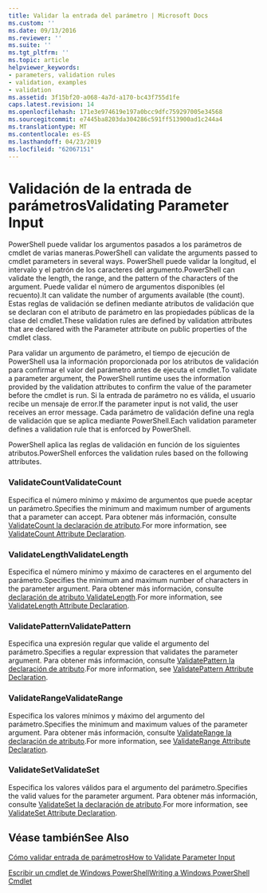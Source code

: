 ```yaml
---
title: Validar la entrada del parámetro | Microsoft Docs
ms.custom: ''
ms.date: 09/13/2016
ms.reviewer: ''
ms.suite: ''
ms.tgt_pltfrm: ''
ms.topic: article
helpviewer_keywords:
- parameters, validation rules
- validation, examples
- validation
ms.assetid: 3f15bf20-a068-4a7d-a170-bc43f755d1fe
caps.latest.revision: 14
ms.openlocfilehash: 171e3e974619e197a0bcc9dfc759297005e34568
ms.sourcegitcommit: e7445ba8203da304286c591ff513900ad1c244a4
ms.translationtype: MT
ms.contentlocale: es-ES
ms.lasthandoff: 04/23/2019
ms.locfileid: "62067151"
---
```

# <a name="validating-parameter-input"></a><span data-ttu-id="8af37-102">Validación de la entrada de parámetros</span><span class="sxs-lookup"><span data-stu-id="8af37-102">Validating Parameter Input</span></span>

<span data-ttu-id="8af37-103">PowerShell puede validar los argumentos pasados a los parámetros de cmdlet de varias maneras.</span><span class="sxs-lookup"><span data-stu-id="8af37-103">PowerShell can validate the arguments passed to cmdlet parameters in several ways.</span></span>
<span data-ttu-id="8af37-104">PowerShell puede validar la longitud, el intervalo y el patrón de los caracteres del argumento.</span><span class="sxs-lookup"><span data-stu-id="8af37-104">PowerShell can validate the length, the range, and the pattern of the characters of the argument.</span></span>
<span data-ttu-id="8af37-105">Puede validar el número de argumentos disponibles (el recuento).</span><span class="sxs-lookup"><span data-stu-id="8af37-105">It can validate the number of arguments available (the count).</span></span>
<span data-ttu-id="8af37-106">Estas reglas de validación se definen mediante atributos de validación que se declaran con el atributo de parámetro en las propiedades públicas de la clase del cmdlet.</span><span class="sxs-lookup"><span data-stu-id="8af37-106">These validation rules are defined by validation attributes that are declared with the Parameter attribute on public properties of the cmdlet class.</span></span>

<span data-ttu-id="8af37-107">Para validar un argumento de parámetro, el tiempo de ejecución de PowerShell usa la información proporcionada por los atributos de validación para confirmar el valor del parámetro antes de ejecuta el cmdlet.</span><span class="sxs-lookup"><span data-stu-id="8af37-107">To validate a parameter argument, the PowerShell runtime uses the information provided by the validation attributes to confirm the value of the parameter before the cmdlet is run.</span></span>
<span data-ttu-id="8af37-108">Si la entrada de parámetro no es válida, el usuario recibe un mensaje de error.</span><span class="sxs-lookup"><span data-stu-id="8af37-108">If the parameter input is not valid, the user receives an error message.</span></span>
<span data-ttu-id="8af37-109">Cada parámetro de validación define una regla de validación que se aplica mediante PowerShell.</span><span class="sxs-lookup"><span data-stu-id="8af37-109">Each validation parameter defines a validation rule that is enforced by PowerShell.</span></span>

<span data-ttu-id="8af37-110">PowerShell aplica las reglas de validación en función de los siguientes atributos.</span><span class="sxs-lookup"><span data-stu-id="8af37-110">PowerShell enforces the validation rules based on the following attributes.</span></span>

### <a name="validatecount"></a><span data-ttu-id="8af37-111">ValidateCount</span><span class="sxs-lookup"><span data-stu-id="8af37-111">ValidateCount</span></span>

<span data-ttu-id="8af37-112">Especifica el número mínimo y máximo de argumentos que puede aceptar un parámetro.</span><span class="sxs-lookup"><span data-stu-id="8af37-112">Specifies the minimum and maximum number of arguments that a parameter can accept.</span></span>
<span data-ttu-id="8af37-113">Para obtener más información, consulte [ValidateCount la declaración de atributo](./validatecount-attribute-declaration.md).</span><span class="sxs-lookup"><span data-stu-id="8af37-113">For more information, see [ValidateCount Attribute Declaration](./validatecount-attribute-declaration.md).</span></span>

### <a name="validatelength"></a><span data-ttu-id="8af37-114">ValidateLength</span><span class="sxs-lookup"><span data-stu-id="8af37-114">ValidateLength</span></span>

<span data-ttu-id="8af37-115">Especifica el número mínimo y máximo de caracteres en el argumento del parámetro.</span><span class="sxs-lookup"><span data-stu-id="8af37-115">Specifies the minimum and maximum number of characters in the parameter argument.</span></span>
<span data-ttu-id="8af37-116">Para obtener más información, consulte [declaración de atributo ValidateLength](./validatelength-attribute-declaration.md).</span><span class="sxs-lookup"><span data-stu-id="8af37-116">For more information, see [ValidateLength Attribute Declaration](./validatelength-attribute-declaration.md).</span></span>

### <a name="validatepattern"></a><span data-ttu-id="8af37-117">ValidatePattern</span><span class="sxs-lookup"><span data-stu-id="8af37-117">ValidatePattern</span></span>

<span data-ttu-id="8af37-118">Especifica una expresión regular que valide el argumento del parámetro.</span><span class="sxs-lookup"><span data-stu-id="8af37-118">Specifies a regular expression that validates the parameter argument.</span></span>
<span data-ttu-id="8af37-119">Para obtener más información, consulte [ValidatePattern la declaración de atributo](./validatepattern-attribute-declaration.md).</span><span class="sxs-lookup"><span data-stu-id="8af37-119">For more information, see [ValidatePattern Attribute Declaration](./validatepattern-attribute-declaration.md).</span></span>

### <a name="validaterange"></a><span data-ttu-id="8af37-120">ValidateRange</span><span class="sxs-lookup"><span data-stu-id="8af37-120">ValidateRange</span></span>

<span data-ttu-id="8af37-121">Especifica los valores mínimos y máximo del argumento del parámetro.</span><span class="sxs-lookup"><span data-stu-id="8af37-121">Specifies the minimum and maximum values of the parameter argument.</span></span>
<span data-ttu-id="8af37-122">Para obtener más información, consulte [ValidateRange la declaración de atributo](./validaterange-attribute-declaration.md).</span><span class="sxs-lookup"><span data-stu-id="8af37-122">For more information, see [ValidateRange Attribute Declaration](./validaterange-attribute-declaration.md).</span></span>

### <a name="validateset"></a><span data-ttu-id="8af37-123">ValidateSet</span><span class="sxs-lookup"><span data-stu-id="8af37-123">ValidateSet</span></span>

<span data-ttu-id="8af37-124">Especifica los valores válidos para el argumento del parámetro.</span><span class="sxs-lookup"><span data-stu-id="8af37-124">Specifies the valid values for the parameter argument.</span></span>
<span data-ttu-id="8af37-125">Para obtener más información, consulte [ValidateSet la declaración de atributo](./validateset-attribute-declaration.md).</span><span class="sxs-lookup"><span data-stu-id="8af37-125">For more information, see [ValidateSet Attribute Declaration](./validateset-attribute-declaration.md).</span></span>

## <a name="see-also"></a><span data-ttu-id="8af37-126">Véase también</span><span class="sxs-lookup"><span data-stu-id="8af37-126">See Also</span></span>

[<span data-ttu-id="8af37-127">Cómo validar entrada de parámetros</span><span class="sxs-lookup"><span data-stu-id="8af37-127">How to Validate Parameter Input</span></span>](./how-to-validate-parameter-input.md)

[<span data-ttu-id="8af37-128">Escribir un cmdlet de Windows PowerShell</span><span class="sxs-lookup"><span data-stu-id="8af37-128">Writing a Windows PowerShell Cmdlet</span></span>](./writing-a-windows-powershell-cmdlet.md)
